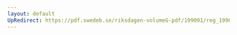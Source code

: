 ```yaml
---
layout: default
UpRedirect: https://pdf.swedeb.se/riksdagen-volumeG-pdf/199091/reg_199091_SoU/reg_199091_SoU_0004.pdf
---
```

